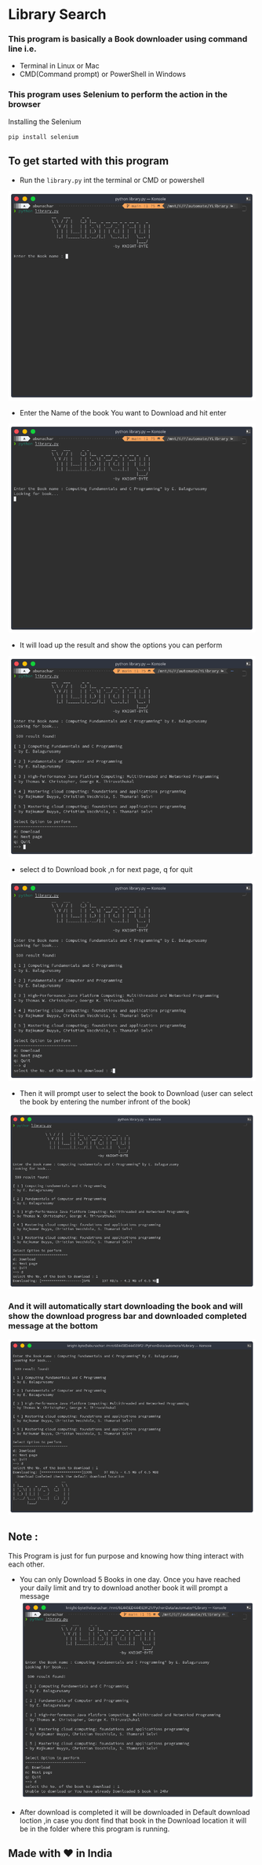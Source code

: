 # Library Search

### This program is basically a Book downloader using command line i.e.

- Terminal in Linux or Mac
- CMD(Command prompt) or PowerShell in Windows

### This program uses Selenium to perform the action in the browser

Installing the Selenium

```
pip install selenium
```

## To get started with this program

- Run the `library.py` int the terminal or CMD or powershell

![1](img/11.png)

- Enter the Name of the book You want to Download and hit enter

![2](img/1.png)

- It will load up the result and show the options you can perform

![3](img/2.png)

- select d to Download book ,n for next page, q for quit

![4](img/3.png)

- Then it will prompt user to select the book to Download (user can select the book by entering the number infront of the book)

![5](img/33.png)

### And it will automatically start downloading the book and will show the download progress bar and downloaded completed message at the bottom

![6](img/333.png)

## Note :

This Program is just for fun purpose and knowing how thing interact with each other.

- You can only Download 5 Books in one day.
  Once you have reached your daily limit and try to download another book it will prompt a message
  ![limit](img/4.png)

- After download is completed it will be downloaded in Default download loction ,in case you dont find that book in the Download location it will be in the folder where this program is running.

## Made with ❤ in India
